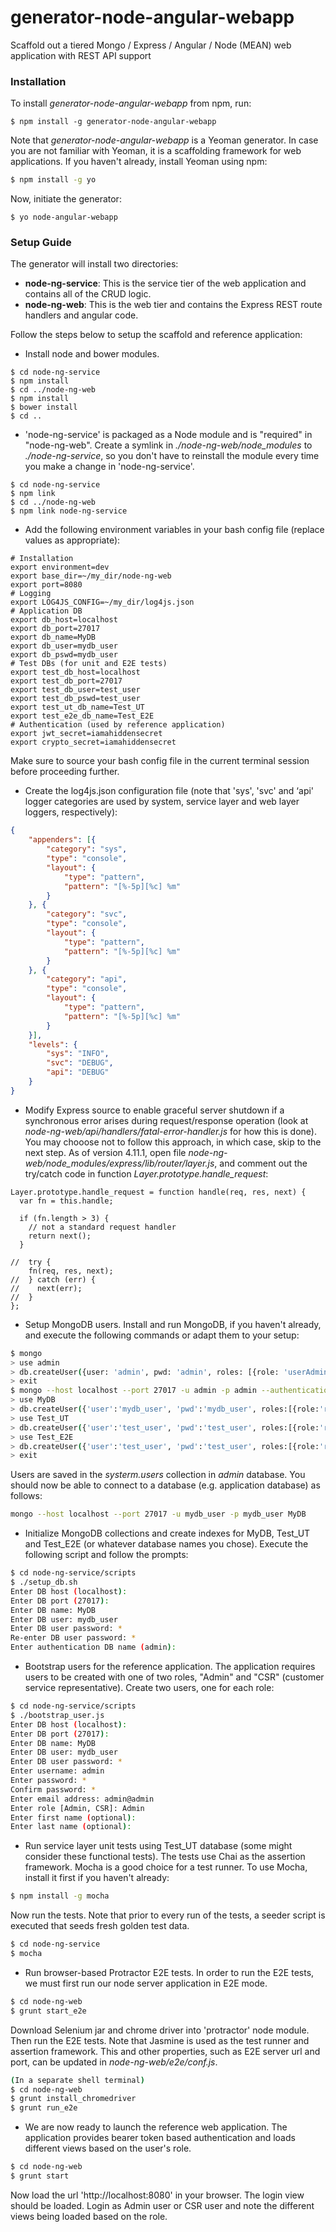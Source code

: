 # generator-node-angular-webapp

Scaffold out a tiered Mongo / Express / Angular / Node (MEAN) web application with REST API support

### Installation

To install *generator-node-angular-webapp* from npm, run:

```
$ npm install -g generator-node-angular-webapp
```

Note that *generator-node-angular-webapp* is a Yeoman generator. In case you are not familiar with Yeoman, it is a scaffolding framework for web applications. If you haven't already, install Yeoman using npm:

```sh
$ npm install -g yo
```

Now, initiate the generator:

```
$ yo node-angular-webapp
```

### Setup Guide

The generator will install two directories:

- **node-ng-service**: This is the service tier of the web application and contains all of the CRUD logic.
- **node-ng-web**: This is the web tier and contains the Express REST route handlers and angular code.

Follow the steps below to setup the scaffold and reference application:

- Install node and bower modules.
```
$ cd node-ng-service
$ npm install
$ cd ../node-ng-web
$ npm install
$ bower install
$ cd ..
```

- 'node-ng-service' is packaged as a Node module and is "required" in "node-ng-web". Create a symlink in *./node-ng-web/node_modules* to *./node-ng-service*, so you don't have to reinstall the module every time you make a change in 'node-ng-service'.
```
$ cd node-ng-service
$ npm link
$ cd ../node-ng-web
$ npm link node-ng-service
```

- Add the following environment variables in your bash config file (replace values as appropriate):
```
# Installation
export environment=dev
export base_dir=~/my_dir/node-ng-web
export port=8080
# Logging
export LOG4JS_CONFIG=~/my_dir/log4js.json
# Application DB
export db_host=localhost
export db_port=27017
export db_name=MyDB
export db_user=mydb_user
export db_pswd=mydb_user
# Test DBs (for unit and E2E tests)
export test_db_host=localhost
export test_db_port=27017
export test_db_user=test_user
export test_db_pswd=test_user
export test_ut_db_name=Test_UT
export test_e2e_db_name=Test_E2E
# Authentication (used by reference application)
export jwt_secret=iamahiddensecret
export crypto_secret=iamahiddensecret
```
Make sure to source your bash config file in the current terminal session before proceeding further.

- Create the log4js.json configuration file (note that 'sys', 'svc' and ‘api' logger categories are used by system, service layer and web layer loggers, respectively):
```json
{
    "appenders": [{
        "category": "sys",
        "type": "console",
        "layout": {
            "type": "pattern",
            "pattern": "[%-5p][%c] %m"
        }
    }, {
        "category": "svc",
        "type": "console",
        "layout": {
            "type": "pattern",
            "pattern": "[%-5p][%c] %m"
        }
    }, {
        "category": "api",
        "type": "console",
        "layout": {
            "type": "pattern",
            "pattern": "[%-5p][%c] %m"
        }
    }],
    "levels": {
        "sys": "INFO",
        "svc": "DEBUG",
        "api": "DEBUG"
    }
}
```

- Modify Express source to enable graceful server shutdown if a synchronous error arises during request/response operation (look at *node-ng-web/api/handlers/fatal-error-handler.js* for how this is done). You may chooose not to follow this approach, in which case, skip to the next step. As of version 4.11.1, open file *node-ng-web/node_modules/express/lib/router/layer.js*, and comment out the try/catch code in function *Layer.prototype.handle_request*:

```
Layer.prototype.handle_request = function handle(req, res, next) {
  var fn = this.handle;

  if (fn.length > 3) {
    // not a standard request handler
    return next();
  }

//  try {
    fn(req, res, next);
//  } catch (err) {
//    next(err);
//  }
};
```

- Setup MongoDB users. Install and run MongoDB, if you haven't already, and execute the following commands or adapt them to your setup:

```sh
$ mongo
> use admin
> db.createUser({user: 'admin', pwd: 'admin', roles: [{role: 'userAdminAnyDatabase', db: 'admin'}]})
> exit
$ mongo --host localhost --port 27017 -u admin -p admin --authenticationDatabase admin
> use MyDB
> db.createUser({'user':'mydb_user', 'pwd':'mydb_user', roles:[{role:'readWrite', db:'MyDB'}]})
> use Test_UT
> db.createUser({'user':'test_user', 'pwd':'test_user', roles:[{role:'readWrite', db:'Test_UT'}]})
> use Test_E2E
> db.createUser({'user':'test_user', 'pwd':'test_user', roles:[{role:'readWrite', db:'Test_E2E'}]})
> exit
```

Users are saved in the *systerm.users* collection in *admin* database. You should now be able to connect to a database (e.g. application database) as follows:

```sh
mongo --host localhost --port 27017 -u mydb_user -p mydb_user MyDB
```

- Initialize MongoDB collections and create indexes for MyDB, Test_UT and Test_E2E (or whatever database names you chose). Execute the following script and follow the prompts:

```sh
$ cd node-ng-service/scripts
$ ./setup_db.sh
Enter DB host (localhost):
Enter DB port (27017):
Enter DB name: MyDB
Enter DB user: mydb_user
Enter DB user password: *
Re-enter DB user password: *
Enter authentication DB name (admin):
```

- Bootstrap users for the reference application. The application requires users to be created with one of two roles, "Admin" and "CSR" (customer service representative). Create two users, one for each role:

```sh
$ cd node-ng-service/scripts
$ ./bootstrap_user.js
Enter DB host (localhost):
Enter DB port (27017):
Enter DB name: MyDB
Enter DB user: mydb_user
Enter DB user password: *
Enter username: admin
Enter password: *
Confirm password: *
Enter email address: admin@admin
Enter role [Admin, CSR]: Admin
Enter first name (optional):
Enter last name (optional):
```

- Run service layer unit tests using Test_UT database (some might consider these functional tests). The tests use Chai as the assertion framework. Mocha is a good choice for a test runner. To use Mocha, install it first if you haven't already:

```sh
$ npm install -g mocha
```

Now run the tests. Note that prior to every run of the tests, a seeder script is executed that seeds fresh golden test data.

```sh
$ cd node-ng-service
$ mocha
```

- Run browser-based Protractor E2E tests. In order to run the E2E tests, we must first run our node server application in E2E mode.

```sh
$ cd node-ng-web
$ grunt start_e2e
```

Download Selenium jar and chrome driver into 'protractor' node module. Then run the E2E tests. Note that Jasmine is used as the test runner and assertion framework. This and other properties, such as E2E server url and port, can be updated in *node-ng-web/e2e/conf.js*.

```sh
(In a separate shell terminal)
$ cd node-ng-web
$ grunt install_chromedriver
$ grunt run_e2e
```

- We are now ready to launch the reference web application. The application provides bearer token based authentication and loads different views based on the user's role.

```sh
$ cd node-ng-web
$ grunt start
```

Now load the url 'http://localhost:8080' in your browser. The login view should be loaded. Login as Admin user or CSR user and note the different views being loaded based on the role.
